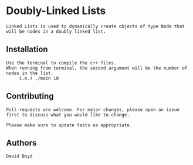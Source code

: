 # Doubly-Linked Lists

    Linked Lists is used to dynamically create objects of type Node that will be nodes in a doubly linked list.

## Installation

    Use the terminal to compile the c++ files.
    When running from terminal, the second argument will be the number of nodes in the list.
         i.e.) ./main 10

## Contributing
    Pull requests are welcome. For major changes, please open an issue first to discuss what you would like to change.

    Please make sure to update tests as appropriate.

## Authors

    David Boyd
